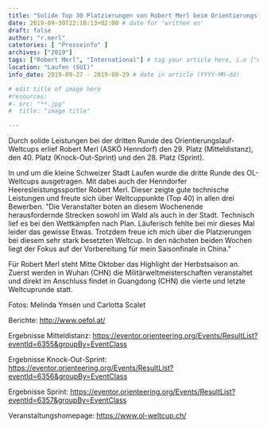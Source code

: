 ```yaml
---
title: "Solide Top 30 Platzierungen von Robert Merl beim Orientierungslauf-Weltcup"
date: 2019-09-30T22:18:13+02:00 # date for 'written on'
draft: false
author: "r.merl"
catetories: [ "Presseinfo" ]
archives: ["2019"]
tags: ["Robert Merl", "International"] # tag your article here, i.e ["Austria Cup", "Robert Merl"]
location: "Laufen (SUI)"
info_date: 2019-09-27 - 2019-09-29 # date in article (YYYY-MM-dd)

# edit title of image here
#resources:
#- src: "**.jpg"
#  title: "image title"

---
```


Durch solide Leistungen bei der dritten Runde des Orientierungslauf-Weltcups erlief Robert Merl (ASKÖ Henndorf) den 29. Platz (Mitteldistanz), den 40. Platz (Knock-Out-Sprint) und den 28. Platz (Sprint).

<!--more-->

In und um die kleine Schweizer Stadt Laufen wurde die dritte Runde des OL-Weltcups ausgetragen. Mit dabei auch der Henndorfer Heeresleistungssportler Robert Merl. Dieser zeigte gute technische Leistungen und freute sich über Weltcuppunkte (Top 40) in allen drei Bewerben. "Die Veranstalter boten an diesem Wochenende herausfordernde Strecken sowohl im Wald als auch in der Stadt. Technisch lief es bei den Wettkämpfen nach Plan. Läuferisch fehlte bei mir dieses Mal leider das gewisse Etwas. Trotzdem freue ich mich über die Platzierungen bei diesem sehr stark besetzten Weltcup. In den nächsten beiden Wochen liegt der Fokus auf der Vorbereitung für mein Saisonfinale in China."

Für Robert Merl steht Mitte Oktober das Highlight der Herbstsaison an. Zuerst werden in Wuhan (CHN) die Militärweltmeisterschaften veranstaltet und direkt im Anschluss findet in Guangdong (CHN) die vierte und letzte Weltcuprunde statt.

Fotos: Melinda Ymsén und Carlotta Scalet

Berichte: http://www.oefol.at/

Ergebnisse Mitteldistanz: https://eventor.orienteering.org/Events/ResultList?eventId=6355&groupBy=EventClass

Ergebnisse Knock-Out-Sprint: https://eventor.orienteering.org/Events/ResultList?eventId=6356&groupBy=EventClass

Ergebnisse Sprint: https://eventor.orienteering.org/Events/ResultList?eventId=6357&groupBy=EventClass

Veranstaltungshomepage: https://www.ol-weltcup.ch/
